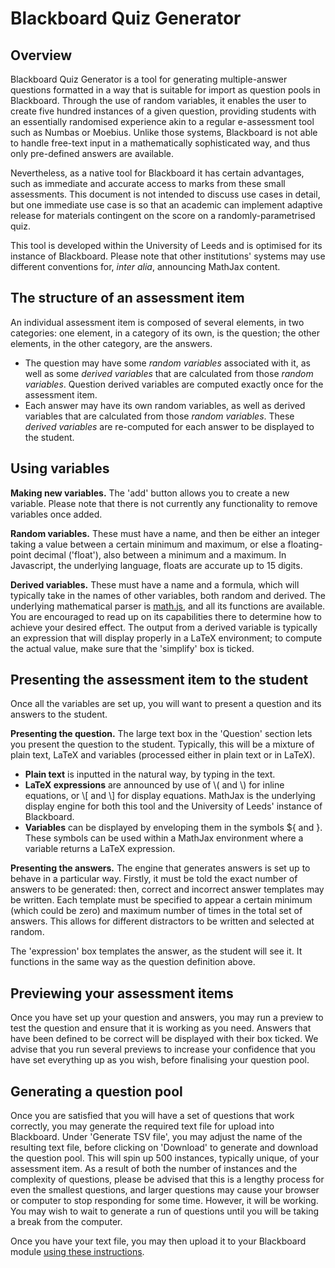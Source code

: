 # Blackboard Quiz Generator
## Overview
Blackboard Quiz Generator is a tool for generating multiple-answer questions formatted in a way that is suitable for import as question pools in Blackboard. Through the use of random variables, it enables the user to create five hundred instances of a given question, providing students with an essentially randomised experience akin to a regular e-assessment tool such as Numbas or Moebius. Unlike those systems, Blackboard is not able to handle free-text input in a mathematically sophisticated way, and thus only pre-defined answers are available.

Nevertheless, as a native tool for Blackboard it has certain advantages, such as immediate and accurate access to marks from these small assessments. This document is not intended to discuss use cases in detail, but one immediate use case is so that an academic can implement adaptive release for materials contingent on the score on a randomly-parametrised quiz.

This tool is developed within the University of Leeds and is optimised for its instance of Blackboard. Please note that other institutions' systems may use different conventions for, _inter alia_, announcing MathJax content.

## The structure of an assessment item
An individual assessment item is composed of several elements, in two categories: one element, in a category of its own, is the question; the other elements, in the other category, are the answers.
* The question may have some _random variables_ associated with it, as well as some _derived variables_ that are calculated from those _random variables_. Question derived variables are computed exactly once for the assessment item.
* Each answer may have its own random variables, as well as derived variables that are calculated from those _random variables_. These _derived variables_ are re-computed for each answer to be displayed to the student.

## Using variables
**Making new variables.** The 'add' button allows you to create a new variable. Please note that there is not currently any functionality to remove variables once added.

**Random variables.** These must have a name, and then be either an integer taking a value between a certain minimum and maximum, or else a floating-point decimal ('float'), also between a minimum and a maximum. In Javascript, the underlying language, floats are accurate up to 15 digits.

**Derived variables.** These must have a name and a formula, which will typically take in the names of other variables, both random and derived. The underlying mathematical parser is [math.js](https://mathjs.org), and all its functions are available. You are encouraged to read up on its capabilities there to determine how to achieve your desired effect. The output from a derived variable is typically an expression that will display properly in a LaTeX environment; to compute the actual value, make sure that the 'simplify' box is ticked.

## Presenting the assessment item to the student
Once all the variables are set up, you will want to present a question and its answers to the student.

**Presenting the question.** The large text box in the 'Question' section lets you present the question to the student. Typically, this will be a mixture of plain text, LaTeX and variables (processed either in plain text or in LaTeX).
* **Plain text** is inputted in the natural way, by typing in the text.
* **LaTeX expressions** are announced by use of \\( and \\) for inline equations, or \\[ and \\] for display equations. MathJax is the underlying display engine for both this tool and the University of Leeds' instance of Blackboard.
* **Variables** can be displayed by enveloping them in the symbols ${ and }. These symbols can be used within a MathJax environment where a variable returns a LaTeX expression.

**Presenting the answers.** The engine that generates answers is set up to behave in a particular way. Firstly, it must be told the exact number of answers to be generated: then, correct and incorrect answer templates may be written. Each template must be specified to appear a certain minimum (which could be zero) and maximum number of times in the total set of answers. This allows for different distractors to be written and selected at random.

The 'expression' box templates the answer, as the student will see it. It functions in the same way as the question definition above.

## Previewing your assessment items
Once you have set up your question and answers, you may run a preview to test the question and ensure that it is working as you need. Answers that have been defined to be correct will be displayed with their box ticked. We advise that you run several previews to increase your confidence that you have set everything up as you wish, before finalising your question pool.

## Generating a question pool
Once you are satisfied that you will have a set of questions that work correctly, you may generate the required text file for upload into Blackboard. Under 'Generate TSV file', you may adjust the name of the resulting text file, before clicking on 'Download' to generate and download the question pool. This will spin up 500 instances, typically unique, of your assessment item. As a result of both the number of instances and the complexity of questions, please be advised that this is a lengthy process for even the smallest questions, and larger questions may cause your browser or computer to stop responding for some time. However, it will be working. You may wish to wait to generate a run of questions until you will be taking a break from the computer.

Once you have your text file, you may then upload it to your Blackboard module [using these instructions](https://help.blackboard.com/Learn/Instructor/Tests_Pools_Surveys/Reuse_Questions/Upload_Questions).
